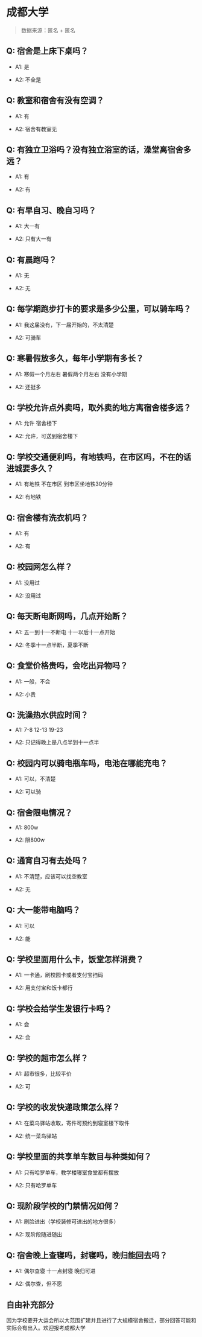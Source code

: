 # 成都大学

> 数据来源：匿名 + 匿名

## Q: 宿舍是上床下桌吗？

- A1: 是

- A2: 不全是

## Q: 教室和宿舍有没有空调？

- A1: 有

- A2: 宿舍有教室无

## Q: 有独立卫浴吗？没有独立浴室的话，澡堂离宿舍多远？

- A1: 有

- A2: 有

## Q: 有早自习、晚自习吗？

- A1: 大一有

- A2: 只有大一有

## Q: 有晨跑吗？

- A1: 无

- A2: 无

## Q: 每学期跑步打卡的要求是多少公里，可以骑车吗？

- A1: 我这届没有，下一届开始的，不太清楚

- A2: 可骑车

## Q: 寒暑假放多久，每年小学期有多长？

- A1: 寒假一个月左右 暑假两个月左右 没有小学期

- A2: 还挺多

## Q: 学校允许点外卖吗，取外卖的地方离宿舍楼多远？

- A1: 允许 宿舍楼下

- A2: 允许，可送到宿舍楼下

## Q: 学校交通便利吗，有地铁吗，在市区吗，不在的话进城要多久？

- A1: 有地铁 不在市区 到市区坐地铁30分钟

- A2: 有地铁

## Q: 宿舍楼有洗衣机吗？

- A1: 有

- A2: 有

## Q: 校园网怎么样？

- A1: 没用过

- A2: 没用过

## Q: 每天断电断网吗，几点开始断？

- A1: 五一到十一不断电 十一以后十一点开始

- A2: 冬季十一点半断，夏季不断

## Q: 食堂价格贵吗，会吃出异物吗？

- A1: 一般，不会

- A2: 小贵

## Q: 洗澡热水供应时间？

- A1: 7-8 12-13 19-23

- A2: 只记得晚上是八点半到十一点半

## Q: 校园内可以骑电瓶车吗，电池在哪能充电？

- A1: 可以，不清楚

- A2: 可以骑

## Q: 宿舍限电情况？

- A1: 800w

- A2: 限800w

## Q: 通宵自习有去处吗？

- A1: 不清楚，应该可以找空教室

- A2: 无

## Q: 大一能带电脑吗？

- A1: 可以

- A2: 能

## Q: 学校里面用什么卡，饭堂怎样消费？

- A1: 一卡通，刷校园卡或者支付宝扫码

- A2: 用支付宝和饭卡都行

## Q: 学校会给学生发银行卡吗？

- A1: 会

- A2: 会

## Q: 学校的超市怎么样？

- A1: 超市很多，比较平价

- A2: 可

## Q: 学校的收发快递政策怎么样？

- A1: 在菜鸟驿站收取，寄件可预约到寝室楼下取件

- A2: 统一菜鸟驿站

## Q: 学校里面的共享单车数目与种类如何？

- A1: 只有哈罗单车，教学楼寝室食堂都有摆放

- A2: 只有哈罗单车

## Q: 现阶段学校的门禁情况如何？

- A1: 刷脸进出（学校装修可进出的地方很多）

- A2: 现阶段随进随出

## Q: 宿舍晚上查寝吗，封寝吗，晚归能回去吗？

- A1: 偶尔查寝 十一点封寝 晚归可进

- A2: 偶尔查，但不愿

## 自由补充部分

因为学校要开大运会所以大范围扩建并且进行了大规模宿舍搬迁，部分回答可能和实际会有出入。欢迎报考成都大学
